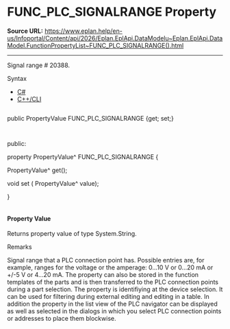 # FUNC_PLC_SIGNALRANGE Property

**Source URL:** https://www.eplan.help/en-us/Infoportal/Content/api/2026/Eplan.EplApi.DataModelu~Eplan.EplApi.DataModel.FunctionPropertyList~FUNC_PLC_SIGNALRANGE().html

---

Signal range # 20388.

Syntax

- [C#](#i-syntax-CS)
- [C++/CLI](#i-syntax-CPP2005)

```
```
public PropertyValue FUNC_PLC_SIGNALRANGE {get; set;}
```
```

```
```
public:

property PropertyValue^ FUNC_PLC_SIGNALRANGE {

   PropertyValue^ get();

   void set (    PropertyValue^ value);

}
```
```

#### Property Value

Returns property value of type System.String.

Remarks

Signal range that a PLC connection point has. Possible entries are, for example, ranges for the voltage or the amperage: 0...10 V or 0...20 mA or +/-5 V or 4...20 mA. The property can also be stored in the function templates of the parts and is then transferred to the PLC connection points during a part selection. The property is identifiying at the device selection. It can be used for filtering during external editing and editing in a table. In addition the property in the list view of the PLC navigator can be displayed as well as selected in the dialogs in which you select PLC connection points or addresses to place them blockwise.
